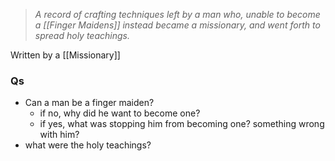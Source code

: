 >_A record of crafting techniques left by a man who, unable to become a [[Finger Maidens]] instead became a missionary, and went forth to spread holy teachings._

Written by a [[Missionary]]

### Qs
- Can a man be a finger maiden? 
	- if no, why did he want to become one? 
	- if yes, what was stopping him from becoming one? something wrong with him?
- what were the holy teachings? 

